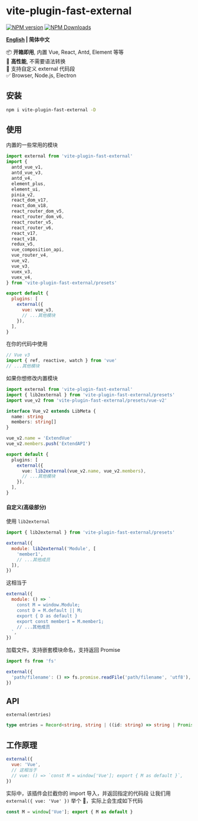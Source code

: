 # vite-plugin-fast-external

[![NPM version](https://img.shields.io/npm/v/vite-plugin-fast-external.svg?style=flat)](https://npmjs.org/package/vite-plugin-fast-external)
[![NPM Downloads](https://img.shields.io/npm/dm/vite-plugin-fast-external.svg?style=flat)](https://npmjs.org/package/vite-plugin-fast-external)

**[English](https://github.com/caoxiemeihao/vite-plugins/tree/main/packages/fast-external#readme) | 简体中文**

📦 **开箱即用**, 内置 Vue, React, Antd, Element 等等  
🚀 **高性能**, 不需要语法转换  
🌱 支持自定义 external 代码段  
✅ Browser, Node.js, Electron  

## 安装

```bash
npm i vite-plugin-fast-external -D
```

## 使用

内置的一些常用的模块

```js
import external from 'vite-plugin-fast-external'
import {
  antd_vue_v1,
  antd_vue_v3,
  antd_v4,
  element_plus,
  element_ui,
  pinia_v2,
  react_dom_v17,
  react_dom_v18,
  react_router_dom_v5,
  react_router_dom_v6,
  react_router_v5,
  react_router_v6,
  react_v17,
  react_v18,
  redux_v5,
  vue_composition_api,
  vue_router_v4,
  vue_v2,
  vue_v3,
  vuex_v3,
  vuex_v4,
} from 'vite-plugin-fast-external/presets'

export default {
  plugins: [
    external({
      vue: vue_v3,
      // ...其他模块
    }),
  ],
}
```

在你的代码中使用

```js
// Vue v3
import { ref, reactive, watch } from 'vue'
// ...其他模块
```

如果你想修改内置模块

```ts
import external from 'vite-plugin-fast-external'
import { lib2external } from 'vite-plugin-fast-external/presets'
import vue_v2 from 'vite-plugin-fast-external/presets/vue-v2'

interface Vue_v2 extends LibMeta {
  name: string
  members: string[]
}

vue_v2.name = 'ExtendVue'
vue_v2.members.push('ExtendAPI')

export default {
  plugins: [
    external({
      vue: lib2external(vue_v2.name, vue_v2.members),
      // ...其他模块
    }),
  ],
}
```

#### 自定义(高级部分)

使用 `lib2external`

```js
import { lib2external } from 'vite-plugin-fast-external/presets'

external({
  module: lib2external('Module', [
    'member1',
    // ...其他成员
  ]),
})
```

这相当于

```js
external({
  module: () => `
    const M = window.Module;
    const D = M.default || M;
    export { D as default }
    export const member1 = M.member1;
    // ...其他成员
  `,
})
```

加载文件。支持嵌套模块命名，支持返回 Promise

```js
import fs from 'fs'

external({
  'path/filename': () => fs.promise.readFile('path/filename', 'utf8'),
})
```

## API

`external(entries)`

```ts
type entries = Record<string, string | ((id: string) => string | Promise<string>)>;
```

## 工作原理

```js
external({
  vue: 'Vue',
  // 这相当于
  // vue: () => `const M = window['Vue']; export { M as default }`,
})
```

实际中，该插件会拦截你的 import 导入，并返回指定的代码段
让我们用 `external({ vue: 'Vue' })` 举个 🌰，实际上会生成如下代码

```js
const M = window['Vue']; export { M as default }
```
